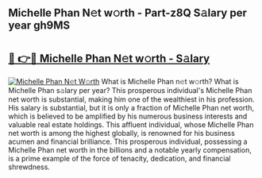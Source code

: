 ## Michelle Phan N𝚎t w𝚘rth - Part-z8Q S𝚊lary per year gh9MS

# <h2><a href="http://gc5774n.nevu.top/?p=Michelle+Phan">🔗 👉🔴 Michelle Phan N𝚎t w𝚘rth - S𝚊lary</a></h2>

[![Michelle Phan N𝚎t W𝚘rth](https://i.imgur.com/Oavwk0R.jpeg)](http://gc5774n.nevu.top/?p=Michelle+Phan)
What is Michelle Phan n𝚎t w𝚘rth? What is Michelle Phan s𝚊lary per year?
This prosperous individual's Michelle Phan net worth is substantial, making him one of the wealthiest in his profession. His salary is substantial, but it is only a fraction of Michelle Phan net worth, which is believed to be amplified by his numerous business interests and valuable real estate holdings. This affluent individual, whose Michelle Phan net worth is among the highest globally, is renowned for his business acumen and financial brilliance. This prosperous individual, possessing a Michelle Phan net worth in the billions and a notable yearly compensation, is a prime example of the force of tenacity, dedication, and financial shrewdness.
